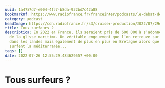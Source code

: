 ```yaml
---
uuid: 1a4757d7-e004-4fa7-b8da-932bd7c42a88
bookmarkOf: https://www.radiofrance.fr/franceinter/podcasts/le-debat-de-midi/le-debat-de-midi-du-lundi-25-juillet-2022-6414099
category: podcast
headImage: https://cdn.radiofrance.fr/s3/cruiser-production/2022/07/29d857e6-240d-460f-a870-e8c3bdb42deb/1200x630_gettyimages-866104226.jpg
title: Tous surfeurs ?
description: En 2022 en France, ils seraient près de 600 000 à s’adonner aux joies
  de la glisse maritime. Un véritable engouement que l’on retrouve sur la côte Basque,
  dans les landes mais également de plus en plus en Bretagne alors que les plus chevronnés
  surfent la méditerranée...
tags: []
date: 2022-07-26 12:55:29.484629557 +00:00
---
```

# Tous surfeurs ?

